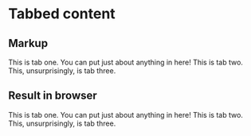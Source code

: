# Tabbed content

## Markup

<code-block language='xml'>
<tabs>
<tab title='Tab one'>
This is tab one. You can put just about anything in here!
</tab>
<tab title='Tab two'>
This is tab two.
</tab>
<tab title='Tab three'>
This, unsurprisingly, is tab three.
</tab>
</tabs>
</code-block>

## Result in browser

<tabs>
<tab title='Tab one'>
This is tab one. You can put just about anything in here!
</tab>
<tab title='Tab two'>
This is tab two.
</tab>
<tab title='Tab three'>
This, unsurprisingly, is tab three.
</tab>
</tabs>